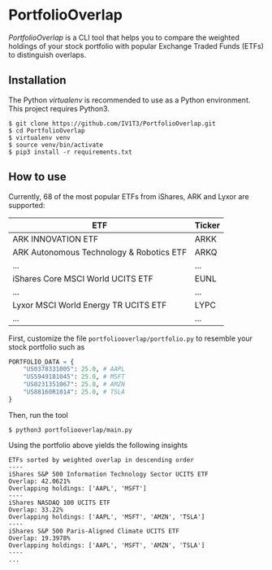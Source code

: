 # PortfolioOverlap

_PortfolioOverlap_ is a CLI tool that helps you to compare the weighted holdings of your stock portfolio with popular Exchange Traded Funds (ETFs) to distinguish overlaps.

## Installation

The Python _virtualenv_ is recommended to use as a Python environment. This project requires Python3.

```console
$ git clone https://github.com/IV1T3/PortfolioOverlap.git
$ cd PortfolioOverlap
$ virtualenv venv
$ source venv/bin/activate
$ pip3 install -r requirements.txt
```

## How to use

Currently, 68 of the most popular ETFs from iShares, ARK and Lyxor are supported:

| ETF                                      | Ticker |
| ---------------------------------------- | ------ |
| ARK INNOVATION ETF                       | ARKK   |
| ARK Autonomous Technology & Robotics ETF | ARKQ   |
| ...                                      | ...    |
| iShares Core MSCI World UCITS ETF        | EUNL   |
| ...                                      | ...    |
| Lyxor MSCI World Energy TR UCITS ETF     | LYPC   |
| ...                                      | ...    |

First, customize the file `portfoliooverlap/portfolio.py` to resemble your stock portfolio such as

```python
PORTFOLIO_DATA = {
    "US0378331005": 25.0, # AAPL
    "US5949181045": 25.0, # MSFT
    "US0231351067": 25.0, # AMZN
    "US88160R1014": 25.0, # TSLA
}
```

Then, run the tool

```console
$ python3 portfoliooverlap/main.py
```

Using the portfolio above yields
the following insights

```
ETFs sorted by weighted overlap in descending order
----
iShares S&P 500 Information Technology Sector UCITS ETF
Overlap: 42.0621%
Overlapping holdings: ['AAPL', 'MSFT']
----
iShares NASDAQ 100 UCITS ETF
Overlap: 33.22%
Overlapping holdings: ['AAPL', 'MSFT', 'AMZN', 'TSLA']
----
iShares S&P 500 Paris-Aligned Climate UCITS ETF
Overlap: 19.3978%
Overlapping holdings: ['AAPL', 'MSFT', 'AMZN', 'TSLA']
----
...
```
